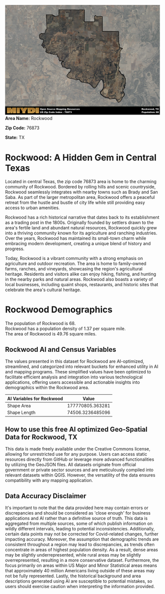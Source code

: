 ![Image Alt Text](../_images/76873.png)
**Area Name:** Rockwood

**Zip Code:** 76873

**State:** TX


# Rockwood: A Hidden Gem in Central Texas

Located in central Texas, the zip code 76873 area is home to the charming community of Rockwood. Bordered by rolling hills and scenic countryside, Rockwood seamlessly integrates with nearby towns such as Brady and San Saba. As part of the larger metropolitan area, Rockwood offers a peaceful retreat from the hustle and bustle of city life while still providing easy access to urban amenities.

Rockwood has a rich historical narrative that dates back to its establishment as a trading post in the 1800s. Originally founded by settlers drawn to the area's fertile land and abundant natural resources, Rockwood quickly grew into a thriving community known for its agriculture and ranching industries. Over the years, Rockwood has maintained its small-town charm while embracing modern development, creating a unique blend of history and progress.

Today, Rockwood is a vibrant community with a strong emphasis on agriculture and outdoor recreation. The area is home to family-owned farms, ranches, and vineyards, showcasing the region's agricultural heritage. Residents and visitors alike can enjoy hiking, fishing, and hunting in the nearby parks and natural areas. Rockwood also boasts a variety of local businesses, including quaint shops, restaurants, and historic sites that celebrate the area's cultural heritage.

# Rockwood Demographics

The population of Rockwood is 68.  
Rockwood has a population density of 1.37 per square mile.  
The area of Rockwood is 49.76 square miles.  

## Rockwood AI and Census Variables

The values presented in this dataset for Rockwood are AI-optimized, streamlined, and categorized into relevant buckets for enhanced utility in AI and mapping programs. These simplified values have been optimized to facilitate efficient analysis and integration into various technological applications, offering users accessible and actionable insights into demographics within the Rockwood area.

| AI Variables for Rockwood | Value |
|-------------|-------|
| Shape Area | 177770805.363281 |
| Shape Length | 74506.3236485096 |

## How to use this free AI optimized Geo-Spatial Data for Rockwood, TX

This data is made freely available under the Creative Commons license, allowing for unrestricted use for any purpose. Users can access static resources directly from GitHub or leverage more advanced functionalities by utilizing the GeoJSON files. All datasets originate from official government or private sector sources and are meticulously compiled into relevant datasets within QGIS. However, the versatility of the data ensures compatibility with any mapping application.

## Data Accuracy Disclaimer
It's important to note that the data provided here may contain errors or discrepancies and should be considered as 'close enough' for business applications and AI rather than a definitive source of truth. This data is aggregated from multiple sources, some of which publish information on wildly different intervals, leading to potential inconsistencies. Additionally, certain data points may not be corrected for Covid-related changes, further impacting accuracy. Moreover, the assumption that demographic trends are consistent throughout a region may lead to discrepancies, as trends often concentrate in areas of highest population density. As a result, dense areas may be slightly underrepresented, while rural areas may be slightly overrepresented, resulting in a more conservative dataset. Furthermore, the focus primarily on areas within US Major and Minor Statistical areas means that approximately 40 million Americans living outside of these areas may not be fully represented. Lastly, the historical background and area descriptions generated using AI are susceptible to potential mistakes, so users should exercise caution when interpreting the information provided.

